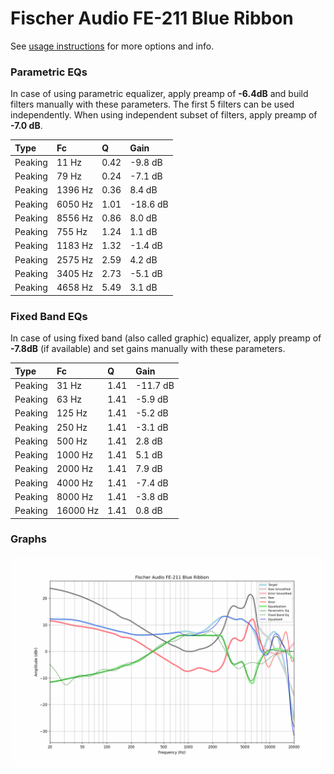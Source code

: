 # Fischer Audio FE-211 Blue Ribbon
See [usage instructions](https://github.com/jaakkopasanen/AutoEq#usage) for more options and info.

### Parametric EQs
In case of using parametric equalizer, apply preamp of **-6.4dB** and build filters manually
with these parameters. The first 5 filters can be used independently.
When using independent subset of filters, apply preamp of **-7.0 dB**.

| Type    | Fc      |    Q | Gain     |
|:--------|:--------|:-----|:---------|
| Peaking | 11 Hz   | 0.42 | -9.8 dB  |
| Peaking | 79 Hz   | 0.24 | -7.1 dB  |
| Peaking | 1396 Hz | 0.36 | 8.4 dB   |
| Peaking | 6050 Hz | 1.01 | -18.6 dB |
| Peaking | 8556 Hz | 0.86 | 8.0 dB   |
| Peaking | 755 Hz  | 1.24 | 1.1 dB   |
| Peaking | 1183 Hz | 1.32 | -1.4 dB  |
| Peaking | 2575 Hz | 2.59 | 4.2 dB   |
| Peaking | 3405 Hz | 2.73 | -5.1 dB  |
| Peaking | 4658 Hz | 5.49 | 3.1 dB   |

### Fixed Band EQs
In case of using fixed band (also called graphic) equalizer, apply preamp of **-7.8dB**
(if available) and set gains manually with these parameters.

| Type    | Fc       |    Q | Gain     |
|:--------|:---------|:-----|:---------|
| Peaking | 31 Hz    | 1.41 | -11.7 dB |
| Peaking | 63 Hz    | 1.41 | -5.9 dB  |
| Peaking | 125 Hz   | 1.41 | -5.2 dB  |
| Peaking | 250 Hz   | 1.41 | -3.1 dB  |
| Peaking | 500 Hz   | 1.41 | 2.8 dB   |
| Peaking | 1000 Hz  | 1.41 | 5.1 dB   |
| Peaking | 2000 Hz  | 1.41 | 7.9 dB   |
| Peaking | 4000 Hz  | 1.41 | -7.4 dB  |
| Peaking | 8000 Hz  | 1.41 | -3.8 dB  |
| Peaking | 16000 Hz | 1.41 | 0.8 dB   |

### Graphs
![](./Fischer%20Audio%20FE-211%20Blue%20Ribbon.png)